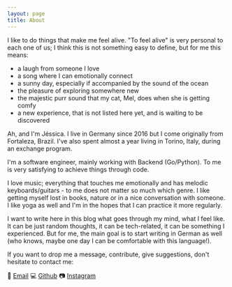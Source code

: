 ```yaml
---
layout: page
title: About
---
```


I like to do things that make me feel alive. "To feel alive" is very personal to each one of us; I think this is not something easy to define, but for me this means:

- a laugh from someone I love
- a song where I can emotionally connect
- a sunny day, especially if accompanied by the sound of the ocean
- the pleasure of exploring somewhere new
- the majestic purr sound that my cat, Mel, does when she is getting comfy
- a new experience, that is not listed here yet, and is waiting to be discovered
  
Ah, and I'm Jéssica. I live in Germany since 2016 but I come originally from Fortaleza, Brazil. I've also spent almost a year living in Torino, Italy, during an exchange program.

I'm a software engineer, mainly working with Backend (Go/Python). To me is very satisfying to achieve things through code.

I love music; everything that touches me emotionally and has melodic keyboards/guitars - to me does not matter so much which genre. I like getting myself lost in books, nature or in a nice conversation with someone. I like yoga as well and I'm in the hopes that I can practice it more regularly.

I want to write here in this blog what goes through my mind, what I feel like. It can be just random thoughts, it can be tech-related, it can be something I experienced. But for me, the main goal is to start writing in German as well (who knows, maybe one day I can be comfortable with this language!).



If you want to drop me a message, contribute, give suggestions, don't hesitate to contact me:

:email: [Email](mailto:jessicaalins@gmail.com) :computer: [Github](https://github.com/jessicalins) :camera: [Instagram](https://www.instagram.com/cupsofwonder/)
